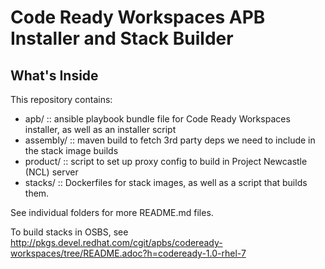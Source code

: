 # Code Ready Workspaces APB Installer and Stack Builder

## What's Inside

This repository contains:
* apb/ :: ansible playbook bundle file for Code Ready Workspaces installer, as well as an installer script
* assembly/ :: maven build to fetch 3rd party deps we need to include in the stack image builds
* product/ :: script to set up proxy config to build in Project Newcastle (NCL) server 
* stacks/ :: Dockerfiles for stack images, as well as a script that builds them.

See individual folders for more README.md files.

To build stacks in OSBS, see http://pkgs.devel.redhat.com/cgit/apbs/codeready-workspaces/tree/README.adoc?h=codeready-1.0-rhel-7
